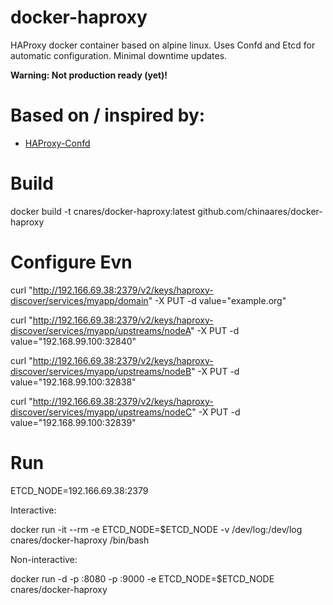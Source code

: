 # docker-haproxy
HAProxy docker container based on alpine linux. Uses Confd and Etcd for automatic configuration. Minimal downtime updates.

**Warning: Not production ready (yet)!**

# Based on / inspired by:
* [HAProxy-Confd](https://hub.docker.com/r/yaronr/haproxy-confd/)

# Build
docker build -t cnares/docker-haproxy:latest github.com/chinaares/docker-haproxy

# Configure Evn
curl "http://192.166.69.38:2379/v2/keys/haproxy-discover/services/myapp/domain"  -X PUT -d value="example.org"

curl "http://192.166.69.38:2379/v2/keys/haproxy-discover/services/myapp/upstreams/nodeA"  -X PUT -d value="192.168.99.100:32840"

curl "http://192.166.69.38:2379/v2/keys/haproxy-discover/services/myapp/upstreams/nodeB"  -X PUT -d value="192.168.99.100:32838"

curl "http://192.166.69.38:2379/v2/keys/haproxy-discover/services/myapp/upstreams/nodeC"  -X PUT -d value="192.168.99.100:32839"


# Run

ETCD_NODE=192.166.69.38:2379

Interactive:

docker run -it --rm -e ETCD_NODE=$ETCD_NODE -v /dev/log:/dev/log cnares/docker-haproxy /bin/bash

Non-interactive:

docker run -d  -p :8080 -p :9000 -e ETCD_NODE=$ETCD_NODE cnares/docker-haproxy




